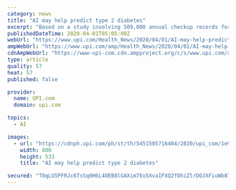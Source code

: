 ```yaml
---
category: news
title: "AI may help predict type 2 diabetes"
excerpt: "Based on a study involving 509,000 annual checkup records for 139,000 people in Japan collected over a decade, researchers say an artificial intelligence system can help identify people who will develop type 2 diabetes."
publishedDateTime: 2020-04-01T05:05:00Z
webUrl: "https://www.upi.com/Health_News/2020/04/01/AI-may-help-predict-type-2-diabetes/5451585716404/"
ampWebUrl: "https://www.upi.com/amp/Health_News/2020/04/01/AI-may-help-predict-type-2-diabetes/5451585716404/"
cdnAmpWebUrl: "https://www-upi-com.cdn.ampproject.org/c/s/www.upi.com/amp/Health_News/2020/04/01/AI-may-help-predict-type-2-diabetes/5451585716404/"
type: article
quality: 57
heat: 57
published: false

provider:
  name: UPI.com
  domain: upi.com

topics:
  - AI

images:
  - url: "https://cdnph.upi.com/ph/st/th/5451585716404/2020/upi_com/1e9964f45cb46f69c68ee13e62c9949f/v1.5/AI-may-help-predict-type-2-diabetes.jpg?lg=2"
    width: 800
    height: 533
    title: "AI may help predict type 2 diabetes"

secured: "T0qLU5PFRJc6TsSq0H6L4OEB8lGAXim7Eo5XvaIFXQ2fOhiZlrDOJXFiuWb87aQ0PnNGfA/RtJLEiZ5zsJk4Uov/yoSeJNR3HzgDteLc+rYPUdVxBXM82q+o7/ip8xbPDTBhW96P+Ryy7wwM6l3a1FuqJPkoUdAi3Wk5j+LIsu8vpnIEDmq61bS/uYH6fgw7KP3FxViBvu18MrmTaiuKj4dgzoNo4E9a4Ag6dERDZtrCRMwT0q6fGT/Qy2ckMfztxbHjzOKC3gvZYVubvhP/RkOzDthTCPZqtoILLYuvpeuMjXxb97QYVkGxt6lqpD0l;E4DvoO+2zIUbcWfTT65L9Q=="
---
```


